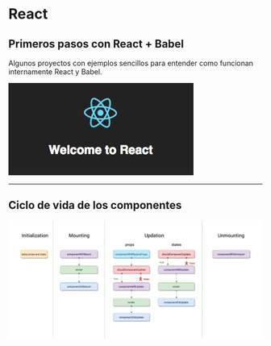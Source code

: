 # React  

## Primeros pasos con React + Babel  

Algunos proyectos con ejemplos sencillos para entender como funcionan internamente React y Babel.

![React](react.jpg "React")  

--------

## Ciclo de vida de los componentes  

![React](lifecycle_react.png "React")  